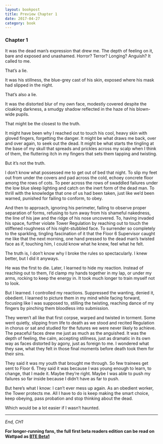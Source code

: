 ```yaml
---
layout: bookpost
title: Preview Chapter 1
date: 2017-04-27
category: book
---
```


### Chapter 1

It was the dead man’s expression that drew me. The depth of feeling on it, bare and exposed and unashamed. Horror? Terror? Longing? Anguish? It called to me.

That’s a lie.

It was his stillness, the blue-grey cast of his skin, exposed where his mask had slipped in the night.

That’s also a lie.

It was the distorted blur of my own face, modestly covered despite the cloaking darkness, a smudgy shadow reflected in the haze of his blown-wide pupils.

That might be the closest to the truth. 

It might have been why I reached out to touch his cool, heavy skin with gloved fingers, forgetting the danger. It might be what draws me back, over and over again, to seek out the dead. It might be what starts the tingling at the base of my skull that spreads and prickles across my scalp when I think of them, the fluttering itch in my fingers that sets them tapping and twisting. 

But it’s not the truth. 

I don’t know what possessed me to get out of bed that night. To slip my feet out from under the covers and pad across the cold, echoey concrete floor among the rows of cots. To peer across the rows of swaddled failures under the low blue sleep lighting and catch on the inert form of the dead man. To thrill with the knowledge that one of us had been taken, just like we’d been warned, punished for failing to conform, to obey. 

And then to approach, ignoring his perimeter, failing to observe proper separation of forms, refusing to turn away from his shameful nakedness, the line of his jaw and the ridge of his nose uncovered. To, having invaded his space, further violate Tower Regulation by reaching out to touch the stiffened roughness of his night-stubbled face. To surrender so completely to the sparkling, tingling fascination of it that the Floor 6 Supervisor caught me like that the next morning, one hand pressed to the dead man’s twisted face as if, touching him, I could know what he knew, feel what he felt.

The truth is, I don’t know why I broke the rules so spectacularly. I knew better, but I did it anyways. 

He was the first to die. Later, I learned to hide my reaction. Instead of reaching out to them, I’d clamp my hands together in my lap, or under my arms, rocking to keep the energy in. It took much longer to train myself not to look. 

But I learned. I controlled my reactions. Suppressed the wanting, denied it, obedient. I learned to picture them in my mind while facing forward, focusing like I was supposed to, stilling the twisting, reaching dance of my fingers by pinching them bloodless into submission.

They weren’t all like that first corpse, warped and twisted in torment. Some went quietly, slipping from life to death as we stood and recited Regulation in chorus or sat and studied for the futures we were never likely to achieve. The peaceful faces drew me just as much as the anguished. It was the depth of feeling, the calm, accepting stillness, just as dramatic in its own way as faces distorted by agony, just as foreign to me. I wondered what they saw, what they felt in those final moments before death took them for their sins.

They said it was my youth that brought me through. So few trainees get sent to Floor 6. They said it was because I was young enough to learn, to change, that I made it. Maybe they’re right. Maybe I was able to push my failures so far inside because I didn’t have as far to push.

But here’s what I know: I can’t ever mess up again. As an obedient worker, the Tower protects me. All I have to do is keep making the smart choice, keep obeying, pass probation and stop thinking about the dead.

Which would be a lot easier if I wasn’t haunted.

<hr>

*End, CH1*

**For longer-running fans, the full first beta readers edition can be read on Wattpad as [BTE Beta1](https://www.wattpad.com/story/106720262-bte-beta1)**
